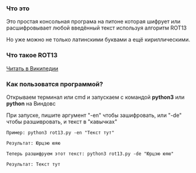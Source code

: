 ### Что это
Это простая консольная програма на питоне которая шифрует или расшифровывает любой введённый текст используя алгоритм ROT13

Но уже можно не только латинскими буквами а ещё кириллическими.

### Что такое ROT13
[Читать в Википедии](https://ru.wikipedia.org/wiki/ROT13)

### Как пользоватся программой?
Открываем терминал или cmd и запускаем с командой **python3** или **python** на Виндовс

При запуске, пишите аргумент "-en" чтобы зашифровать, или "-de"
чтобы разшивровать, и текст в "кавычках"

```
Пример: python3 rot13.py -en "Текст тут"

Результат: Юрцэю юяю

Теперь разшифруем этот текст: python3 rot13.py -de "Юрцэю юяю"

Результат: Текст тут

```
